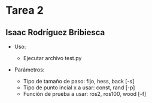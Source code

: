# Tarea 2
## Isaac Rodríguez Bribiesca

* Uso:

    * Ejecutar archivo test.py

* Parámetros:

    * Tipo de tamaño de paso: fijo, hess, back [-s]
    * Tipo de punto incial x a usar: const, rand [-p]
    * Función de prueba a usar: ros2, ros100, wood [-f]
